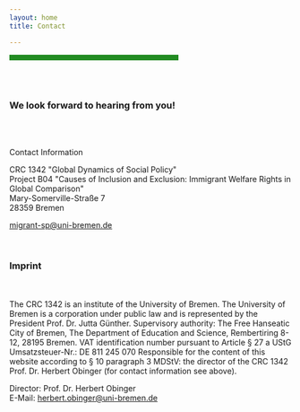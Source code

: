 ```yaml
---
layout: home
title: Contact

---
```

<hr width="60%" style="height: 10px; background-color: #228b22; border-radius: 0;" align="center">
<br><br>
<h3> We look forward to hearing from you!</h3>
<br><br>

Contact Information

CRC 1342 "Global Dynamics of Social Policy"<br>
Project B04 "Causes of Inclusion and Exclusion: Immigrant Welfare Rights in Global Comparison"<br>
Mary-Somerville-Straße 7<br>
28359 Bremen  

migrant-sp@uni-bremen.de

<br>

<h3> Imprint </h3>
<br><br>
The CRC 1342 is an institute of the University of Bremen. The University of Bremen is a corporation under public law and is represented by the President Prof. Dr. Jutta Günther.
Supervisory authority: The Free Hanseatic City of Bremen, The Department of Education and Science, Rembertiring 8-12, 28195 Bremen.
VAT identification number pursuant to Article § 27 a UStG Umsatzsteuer-Nr.: DE 811 245 070
Responsible for the content of this website according to § 10 paragraph 3 MDStV: the director of the CRC 1342 Prof. Dr. Herbert Obinger (for contact information see above).

Director: Prof. Dr. Herbert Obinger <br>
E-Mail: herbert.obinger@uni-bremen.de
